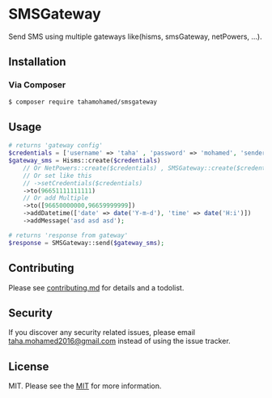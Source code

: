# SMSGateway

<!-- [![Latest Version on Packagist][ico-version]][link-packagist]
[![Total Downloads][ico-downloads]][link-downloads]
[![Build Status][ico-travis]][link-travis]
[![StyleCI][ico-styleci]][link-styleci] -->

Send SMS using multiple gateways like(hisms, smsGateway, netPowers, ...).

## Installation

### Via Composer

``` bash
$ composer require tahamohamed/smsgateway
```

## Usage

```php
# returns 'gateway config'
$credentials = ['username' => 'taha' , 'password' => 'mohamed', 'sender' => '12345'];
$gateway_sms = Hisms::create($credentials)
    // Or NetPowers::create($credentials) , SMSGateway::create($credentials)
    // Or set like this
    // ->setCredentials($credentials)
    ->to(96651111111111)
    // Or add Multiple
    ->to([96650000000,96659999999])
    ->addDatetime(['date' => date('Y-m-d'), 'time' => date('H:i')])
    ->addMessage('asd asd asd');

# returns 'response from gateway'
$response = SMSGateway::send($gateway_sms);
```

## Contributing

Please see [contributing.md](contributing.md) for details and a todolist.

## Security

If you discover any security related issues, please email taha.mohamed2016@gmail.com instead of using the issue tracker.

## License

MIT. Please see the [MIT](https://choosealicense.com/licenses/mit/) for more information.
<!--
[ico-version]: https://img.shields.io/packagist/v/tahamohamed/smsgateway.svg?style=flat-square
[ico-downloads]: https://img.shields.io/packagist/dt/tahamohamed/smsgateway.svg?style=flat-square
[ico-travis]: https://img.shields.io/travis/tahamohamed/smsgateway/master.svg?style=flat-square
[ico-styleci]: https://styleci.io/repos/12345678/shield

[link-packagist]: https://packagist.org/packages/tahamohamed/smsgateway
[link-downloads]: https://packagist.org/packages/tahamohamed/smsgateway
[link-travis]: https://travis-ci.org/tahamohamed/smsgateway
[link-styleci]: https://styleci.io/repos/12345678
[link-author]: https://github.com/tahamohamed
[link-contributors]: ../../contributors -->
